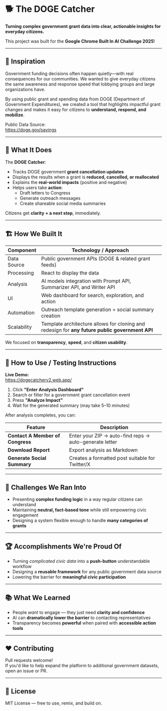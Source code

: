 # 🐕 The DOGE Catcher  
**Turning complex government grant data into clear, actionable insights for everyday citizens.**

This project was built for the **Google Chrome Built In AI Challenge 2025**!

---

## 🎯 Inspiration

Government funding decisions often happen quietly—with real consequences for our communities. We wanted to give everyday citizens the same awareness and response speed that lobbying groups and large organizations have.

By using public grant and spending data from DOGE (Department of Government Expenditures), we created a tool that highlights impactful grant changes and makes it easy for citizens to **understand, respond, and mobilize**.

Public Data Source:  
https://doge.gov/savings

---

## 🧠 What It Does

The **DOGE Catcher**:

- Tracks DOGE government **grant cancellation updates**
- Displays the results when a grant is **reduced, cancelled, or reallocated**
- Explains the **real-world impacts** (positive and negative)
- Helps users take **action**:
  - Draft letters to Congress
  - Generate outreach messages
  - Create shareable social media summaries

Citizens get **clarity + a next step**, immediately.

---

## 🏗️ How We Built It

| Component | Technology / Approach |
|---------|------------------------|
| Data Source | Public government APIs (DOGE & related grant feeds) |
| Processing | React to display the data |
| Analysis | AI models integration with Prompt API, Summarizer API, and Writer API |
| UI | Web dashboard for search, exploration, and action |
| Automation | Outreach template generation + social summary creation |
| Scalability | Template architecture allows for cloning and redesign for **any future public government API** |

We focused on **transparency**, **speed**, and **citizen usability**.

---

## 🚀 How to Use / Testing Instructions

**Live Demo:**  
https://dogecatcherv2.web.app/

1. Click **"Enter Analysis Dashboard"**
2. Search or filter for a government grant cancellation event
3. Press **"Analyze Impact"**
4. Wait for the generated summary (may take 5–10 minutes)

After analysis completes, you can:

| Feature | Description |
|--------|-------------|
| **Contact A Member of Congress** | Enter your ZIP → auto-find reps → auto-generate letter |
| **Download Report** | Export analysis as Markdown |
| **Generate Social Summary** | Creates a formatted post suitable for Twitter/X |

---

## 🧩 Challenges We Ran Into

- Presenting **complex funding logic** in a way regular citizens can understand
- Maintaining **neutral, fact-based tone** while still empowering civic engagement
- Designing a system flexible enough to handle **many categories of grants**

---

## 🏆 Accomplishments We're Proud Of

- Turning *complicated civic data* into a **push-button** understandable workflow
- Designing a **reusable framework** for any public government data source
- Lowering the barrier for **meaningful civic participation**

---

## 📚 What We Learned

- People *want* to engage — they just need **clarity and confidence**
- AI can **dramatically lower the barrier** to contacting representatives
- Transparency becomes **powerful** when paired with **accessible action tools**

---

## ❤️ Contributing

Pull requests welcome!  
If you'd like to help expand the platform to additional government datasets, open an issue or PR.

---

## 📜 License

MIT License — free to use, remix, and build on.

